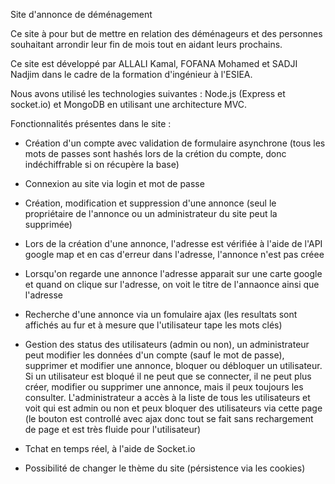 Site d'annonce de déménagement

Ce site à pour but de mettre en relation des déménageurs et des personnes souhaitant arrondir leur fin de mois tout en aidant leurs prochains.

Ce site est développé par ALLALI Kamal, FOFANA Mohamed et SADJI Nadjim dans le cadre de la formation d'ingénieur à l'ESIEA.

Nous avons utilisé les technologies suivantes : Node.js (Express et socket.io) et MongoDB en utilisant une architecture MVC.

Fonctionnalités présentes dans le site :

- Création d'un compte avec validation de formulaire asynchrone (tous les mots de passes sont hashés lors de la crétion du compte, donc indéchiffrable si on récupère la base)

- Connexion au site via login et mot de passe

- Création, modification et suppression d'une annonce (seul le propriétaire de l'annonce ou un administrateur du site peut la supprimée)

- Lors de la création d'une annonce, l'adresse est vérifiée à l'aide de l'API google map et en cas d'erreur dans l'adresse, l'annonce n'est pas créee

- Lorsqu'on regarde une annonce l'adresse apparait sur une carte google et quand on clique sur l'adresse, on voit le titre de l'annaonce ainsi que l'adresse

- Recherche d'une annonce via un fomulaire ajax (les resultats sont affichés au fur et à mesure que l'utilisateur tape les mots clés)

- Gestion des status des utilisateurs (admin ou non), un administrateur peut modifier les données d'un compte (sauf le mot de passe), supprimer et modifier une annonce, bloquer ou débloquer un utilisateur. Si un utilisateur est bloqué il ne peut que se connecter, il ne peut plus créer, modifier ou supprimer une annonce, mais il peux toujours les consulter. L'administrateur a accès à la liste de tous les utilisateurs et voit qui est admin ou non et peux bloquer des utilisateurs via cette page (le bouton est controllé avec ajax donc tout se fait sans rechargement de page et est très fluide pour l'utilisateur)

- Tchat en temps réel, à l'aide de Socket.io

- Possibilité de changer le thème du site (pérsistence via les cookies)